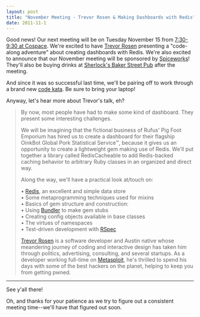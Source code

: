 ```yaml
---
layout: post
title: "November Meeting - Trevor Rosen & Making Dashboards with Redis"
date: 2011-11-1
---
```


Good news! Our next meeting will be on Tuesday November 15 from [7:30-9:30 at Cospace](http://plancast.com/p/88db). We're excited to have [Trevor Rosen](https://twitter.com/trevrosen) presenting a "code-along adventure" about creating dashboards with Redis. We're also excited to announce that our November meeting will be sponsored by [Spiceworks](http://www.spiceworks.com/)! They'll also be buying drinks at [Sherlock's Baker Street Pub](http://maps.google.com/maps/place?q=sherlocks+baker+street+pub&cid=13119996996392273995) after the meeting.

And since it was so successful last time, we'll be pairing off to work through a brand new <a href='http://en.wikipedia.org/wiki/Kata_(programming)'>code kata</a>. Be sure to bring your laptop!

Anyway, let's hear more about Trevor's talk, eh?

> By now, most people have had to make some kind of dashboard. They present some interesting challenges. 
>
> We will be imagining that the fictional business of Rufus' Pig Foot Emporium has hired us to create a dashboard for their flagship OinkBot Global Pork Statistical Service™, because it gives us an opportunity to create a lightweight gem making use of Redis.  We'll put together a library called RedisCacheable to add Redis-backed caching behavior to arbitrary Ruby classes in an organized and direct way.   
>
> Along the way, we'll have a practical look at/touch on:
>
> • [Redis](http://redis.io/), an excellent and simple data store  
> • Some metaprogramming techniques used for mixins  
> • Basics of gem structure and construction:  
>   • Using [Bundler](http://gembundler.com/) to make gem stubs  
>   • Creating config objects available in base classes  
>   • The virtues of namespaces  
> • Test-driven development with [RSpec](http://rspec.info/)  
>
> [Trevor Rosen](https://github.com/trevrosen) is a software developer and Austin native whose meandering journey of coding and interactive design has taken him through politics, advertising, consulting, and several startups.  As a developer working full-time on [Metasploit](http://metasploit.com/), he's thrilled to spend his days with some of the best hackers on the planet, helping to keep you from getting pwned.

---

See y'all there! 

Oh, and thanks for your patience as we try to figure out a consistent meeting time--we'll have that figured out soon.